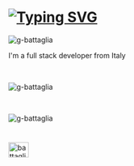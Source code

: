 # [![Typing SVG](https://readme-typing-svg.herokuapp.com?font=Fira+Code&pause=1000&width=435&lines=Hi+%F0%9F%91%8B%2C+I'm+Giacomo+Battaglia)](https://git.io/typing-svg)

 <img src="https://komarev.com/ghpvc/?username=g-battaglia&label=Profile%20views&color=0e75b6&style=flat" alt="g-battaglia" />

<br>

I'm a full stack developer from Italy

<br>

<p align="left" ><img src="https://github-readme-stats.vercel.app/api/top-langs?username=g-battaglia&show_icons=true&locale=en&layout=compact&theme=tokyonight" alt="g-battaglia" /></p>
<br>
<p align="left" ><img src="https://github-readme-stats.vercel.app/api?username=g-battaglia&show_icons=true&locale=en&theme=tokyonight" alt="g-battaglia" /></p>

# <p align="left">
<a href="https://linkedin.com/in/battaglia-giacomo" target="blank"><img align="center" src="https://raw.githubusercontent.com/rahuldkjain/github-profile-readme-generator/master/src/images/icons/Social/linked-in-alt.svg" alt="battaglia-giacomo" height="30" width="40" /></a>
</p>

